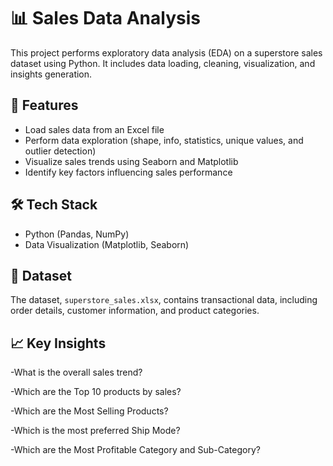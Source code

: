 # 📊 Sales Data Analysis

This project performs exploratory data analysis (EDA) on a superstore sales dataset using Python. It includes data loading, cleaning, visualization, and insights generation.

## 🚀 Features
- Load sales data from an Excel file
- Perform data exploration (shape, info, statistics, unique values, and outlier detection)
- Visualize sales trends using Seaborn and Matplotlib
- Identify key factors influencing sales performance

## 🛠 Tech Stack
- Python (Pandas, NumPy)
- Data Visualization (Matplotlib, Seaborn)

## 📂 Dataset
The dataset, `superstore_sales.xlsx`, contains transactional data, including order details, customer information, and product categories.

## 📈 Key Insights
-What is the overall sales trend?

-Which are the Top 10 products by sales?

-Which are the Most Selling Products?

-Which is the most preferred Ship Mode?

-Which are the Most Profitable Category and Sub-Category?

